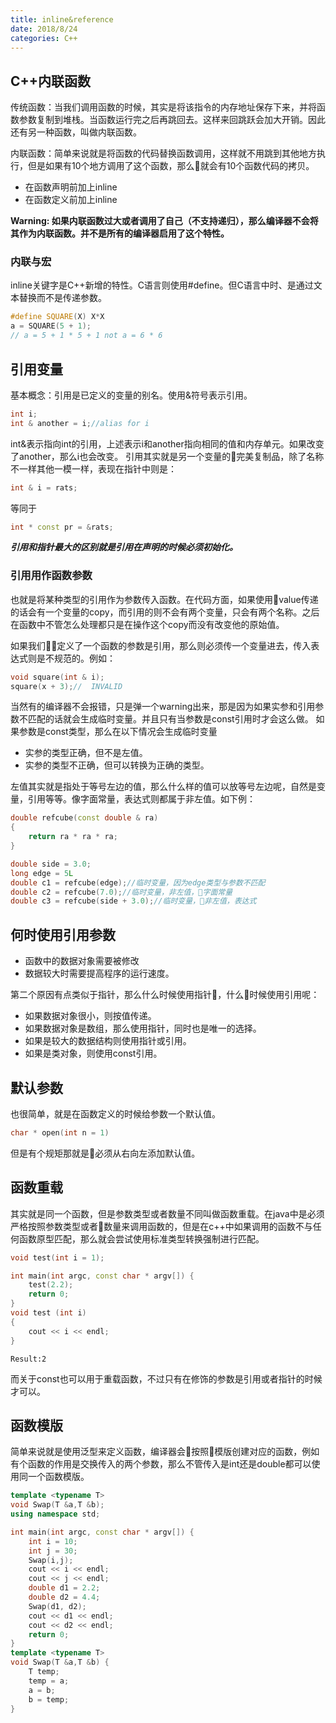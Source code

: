 ```yaml
---
title: inline&reference
date: 2018/8/24
categories: C++
---
```

## C++内联函数
传统函数：当我们调用函数的时候，其实是将该指令的内存地址保存下来，并将函数参数复制到堆栈。当函数运行完之后再跳回去。这样来回跳跃会加大开销。因此还有另一种函数，叫做内联函数。

内联函数：简单来说就是将函数的代码替换函数调用，这样就不用跳到其他地方执行，但是如果有10个地方调用了这个函数，那么就会有10个函数代码的拷贝。
* 在函数声明前加上inline
* 在函数定义前加上inline

**Warning: 如果内联函数过大或者调用了自己（不支持递归），那么编译器不会将其作为内联函数。并不是所有的编译器启用了这个特性。**

### 内联与宏
inline关键字是C++新增的特性。C语言则使用#define。但C语言中时、是通过文本替换而不是传递参数。
```c++
#define SQUARE(X) X*X
a = SQUARE(5 + 1); 
// a = 5 + 1 * 5 + 1 not a = 6 * 6
```

## 引用变量
基本概念：引用是已定义的变量的别名。使用&符号表示引用。
```c++
int i;
int & another = i;//alias for i
```
int&表示指向int的引用，上述表示i和another指向相同的值和内存单元。如果改变了another，那么i也会改变。
引用其实就是另一个变量的完美复制品，除了名称不一样其他一模一样，表现在指针中则是：
```c++
int & i = rats;
```
等同于
```c++
int * const pr = &rats;
```

_**引用和指针最大的区别就是引用在声明的时候必须初始化。**_

### 引用用作函数参数
也就是将某种类型的引用作为参数传入函数。在代码方面，如果使用value传递的话会有一个变量的copy，而引用的则不会有两个变量，只会有两个名称。之后在函数中不管怎么处理都只是在操作这个copy而没有改变他的原始值。

如果我们定义了一个函数的参数是引用，那么则必须传一个变量进去，传入表达式则是不规范的。例如：
```c++
void square(int & i);
square(x + 3);//  INVALID
```
当然有的编译器不会报错，只是弹一个warning出来，那是因为如果实参和引用参数不匹配的话就会生成临时变量。并且只有当参数是const引用时才会这么做。
如果参数是const类型，那么在以下情况会生成临时变量
* 实参的类型正确，但不是左值。
* 实参的类型不正确，但可以转换为正确的类型。
  
左值其实就是指处于等号左边的值，那么什么样的值可以放等号左边呢，自然是变量，引用等等。像字面常量，表达式则都属于非左值。如下例：
```c++
double refcube(const double & ra)
{
    return ra * ra * ra;
}
```
```c++
double side = 3.0;
long edge = 5L
double c1 = refcube(edge);//临时变量，因为edge类型与参数不匹配
double c2 = refcube(7.0);//临时变量，非左值，字面常量
double c3 = refcube(side + 3.0);//临时变量，非左值，表达式
```
## 何时使用引用参数
* 函数中的数据对象需要被修改
* 数据较大时需要提高程序的运行速度。

第二个原因有点类似于指针，那么什么时候使用指针，什么时候使用引用呢：
* 如果数据对象很小，则按值传递。
* 如果数据对象是数组，那么使用指针，同时也是唯一的选择。
* 如果是较大的数据结构则使用指针或引用。
* 如果是类对象，则使用const引用。

## 默认参数
也很简单，就是在函数定义的时候给参数一个默认值。
```c++
char * open(int n = 1)
```
但是有个规矩那就是必须从右向左添加默认值。

## 函数重载
其实就是同一个函数，但是参数类型或者数量不同叫做函数重载。在java中是必须严格按照参数类型或者数量来调用函数的，但是在c++中如果调用的函数不与任何函数原型匹配，那么就会尝试使用标准类型转换强制进行匹配。
```c++
void test(int i = 1);

int main(int argc, const char * argv[]) {
    test(2.2);
    return 0;
}
void test (int i)
{
    cout << i << endl;
}
```
```
Result:2
```
而关于const也可以用于重载函数，不过只有在修饰的参数是引用或者指针的时候才可以。

## 函数模版
简单来说就是使用泛型来定义函数，编译器会按照模版创建对应的函数，例如有个函数的作用是交换传入的两个参数，那么不管传入是int还是double都可以使用同一个函数模版。
```c++
template <typename T>
void Swap(T &a,T &b);
using namespace std;

int main(int argc, const char * argv[]) {
    int i = 10;
    int j = 30;
    Swap(i,j);
    cout << i << endl;
    cout << j << endl;
    double d1 = 2.2;
    double d2 = 4.4;
    Swap(d1, d2);
    cout << d1 << endl;
    cout << d2 << endl;
    return 0;
}
template <typename T>
void Swap(T &a,T &b) {
    T temp;
    temp = a;
    a = b;
    b = temp;
}
```

